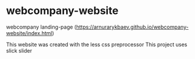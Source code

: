 # webcompany-website
webcompany landing-page (https://arnurarykbaev.github.io/webcompany-website/index.html)

This website was created with the less css preprocessor
This project uses slick slider
